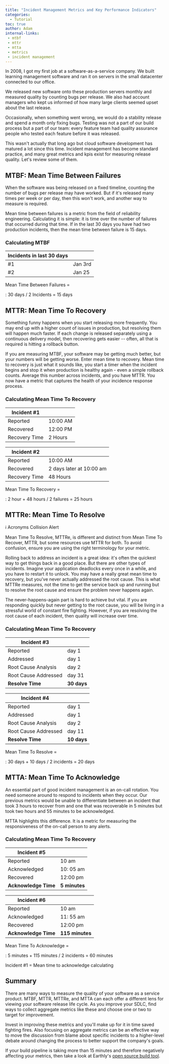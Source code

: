 ```yaml
---
title: "Incident Management Metrics and Key Performance Indicators"
categories:
  - Tutorial
toc: true
author: Adam
internal-links:
 - mtbf
 - mttr
 - mtta
 - metrics
 - incident management
---
```

In 2008, I got my first job at a software-as-a-service company. We built learning management software and ran it on servers in the small datacenter connected to our office. 

We released new software onto these production servers monthly and measured quality by counting bugs per release. We also had account managers who kept us informed of how many large clients seemed upset about the last release.  

Occasionally, when something went wrong, we would do a stability release and spend a month only fixing bugs.  Testing was not a part of our build process but a part of our team: every feature team had quality assurance people who tested each feature before it was released.

This wasn't actually that long ago but cloud software development has matured a lot since this time. Incident management has become standard practice, and many great metrics and kpis exist for measuring release quality.  Let's review some of them.

## MTBF: Mean Time Between Failures

When the software was being released on a fixed timeline, counting the number of bugs per release may have worked. But if it's released many times per week or per day, then this won't work, and another way to measure is required.

Mean time between failures is a metric from the field of reliability engineering.  Calculating it is simple: it is time over the number of failures that occurred during that time. If in the last 30 days you have had two production incidents, then the mean time between failure is 15 days.

<div class="notice--big--primary">

### Calculating MTBF

| Incidents in last 30 days   |          |
| ------------- | -------- |
| #1      | Jan 3rd |
| #2     | Jan 25 |


Mean Time Between Failures =

  : 30 days / 2 Incidents  = 15 days
</div>

## MTTR: Mean Time To Recovery

Something funny happens when you start releasing more frequently. You may end up with a higher count of issues in production, but resolving them will happen much faster. If each change is released separately using a continuous delivery model, then recovering gets easier -- often, all that is required is hitting a rollback button.

If you are measuring MTBF, your software may be getting much better, but your numbers will be getting worse. Enter mean time to recovery. Mean time to recovery is just what it sounds like, you start a timer when the incident begins and stop it when production is healthy again - even a simple rollback counts. Average this number across incidents, and you have MTTR. You now have a metric that captures the health of your incidence response process.

<div class="notice--big--primary">

### Calculating Mean Time To Recovery

| Incident #1   |          |
| ------------- | -------- |
| Reported      | 10:00 AM |
| Recovered     | 12:00 PM |
| Recovery Time | 2 Hours  |

| Incident #2   |          |
| ------------- | -------- |
| Reported      | 10:00 AM |
| Recovered     | 2 days later at 10:00 am |
| Recovery Time | 48 Hours  |

Mean Time To Recovery =

  : 2 hour + 48 hours / 2 failures = 25 hours

</div>

## MTTRe: Mean Time To Resolve

<div class="notice--info">
ℹ️  Acronyms Collision Alert

Mean Time To Resolve, MTTRe, is different and distinct from Mean Time To Recover, MTTR, but some resources use MTTR for both. To avoid confusion, ensure you are using the right terminology for your metric.
</div>

Rolling back to address an incident is a great idea: it's often the quickest way to get things back in a good place.  But there are other types of incidents. Imagine your application deadlocks every once in a while, and you have to restart it to unlock. You may have a really great mean time to recovery, but you've never actually addressed the root cause. This is what MTTRe measures, not the time to get the service back up and running but to resolve the root cause and ensure the problem never happens again.  

The never-happens-again part is hard to achieve but vital. If you are responding quickly but never getting to the root cause, you will be living in a stressful world of constant fire fighting. However, if you are resolving the root cause of each incident, then quality will increase over time.

<div class="notice--big--primary">

### Calculating Mean Time To Recovery

| Incident #3   |          |
| -------------------- | -------- |
| Reported             | day 1    |
| Addressed            | day 1    |
| Root Cause Analysis  | day 2    |
| Root Cause Addressed | day 31   |
| **Resolve Time**       | **30 days**  |

| Incident #4   |          |
| -------------------- | -------- |
| Reported             | day 1    |
| Addressed            | day 1    |
| Root Cause Analysis  | day 2    |
| Root Cause Addressed | day 11   |
| **Resolve Time**       | **10 days**  ||

Mean Time To Resolve =

: 30 days + 10 days / 2 incidents = 20 days

</div>

## MTTA: Mean Time To Acknowledge

An essential part of good incident management is an on-call rotation. You need someone around to respond to incidents when they occur.  Our previous metrics would be unable to differentiate between an incident that took 3 hours to recover from and one that was recoverable in 5 minutes but took two hours and 55 minutes to be acknowledged.  

MTTA highlights this difference.  It is a metric for measuring the responsiveness of the on-call person to any alerts.

<div class="notice--big--primary">

### ️Calculating Mean Time To Recovery

| Incident #5   |          |
| -------------------- | -------- |
| Reported             | 10 am    |
| Acknowledged         | 10: 05 am    |
| Recovered            | 12:00 pm   |
| **Acknowledge Time**       | **5 minutes**  |


| Incident #6   |          |
| -------------------- | -------- |
| Reported             | 10 am    |
| Acknowledged         | 11: 55 am    |
| Recovered            | 12:00 pm   |
| **Acknowledge Time**       | **115 minutes**  |

Mean Time To Acknowledge =

: 5 minutes + 115 minutes / 2 incidents = 60 minutes

</div>

Incident #1 =
Mean time to acknowledge
calculating

## Summary

There are many ways to measure the quality of your software as a service product. MTBF, MTTR, MTTRe, and MTTA can each offer a different lens for viewing your software release life cycle. As you improve your SDLC, find ways to collect aggregate metrics like these and choose one or two to target for improvement. 

Invest in improving these metrics and you'll make up for it in time saved fighting fires. Also focusing on aggregate metrics can be an effective way to move the discussion from blame about specific incidents to a higher-level debate around changing the process to better support the company's goals. 

If your build pipeline is taking more than 15 minutes and therefore negatively affecting your metrics, then take a look at Earthly's [open source build tool](http://earthly.dev/).
